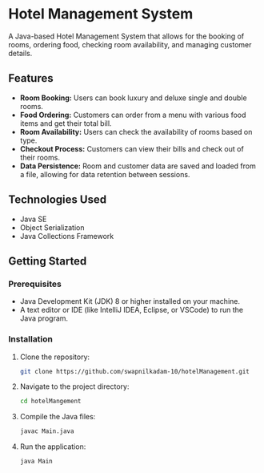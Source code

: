 # Hotel Management System

A Java-based Hotel Management System that allows for the booking of rooms, ordering food, checking room availability, and managing customer details.

## Features
- **Room Booking:** Users can book luxury and deluxe single and double rooms.
- **Food Ordering:** Customers can order from a menu with various food items and get their total bill.
- **Room Availability:** Users can check the availability of rooms based on type.
- **Checkout Process:** Customers can view their bills and check out of their rooms.
- **Data Persistence:** Room and customer data are saved and loaded from a file, allowing for data retention between sessions.

## Technologies Used
- Java SE
- Object Serialization
- Java Collections Framework

## Getting Started
### Prerequisites
- Java Development Kit (JDK) 8 or higher installed on your machine.
- A text editor or IDE (like IntelliJ IDEA, Eclipse, or VSCode) to run the Java program.

### Installation
1. Clone the repository:
   ```bash
   git clone https://github.com/swapnilkadam-10/hotelManagement.git
2. Navigate to the project directory:
   ```bash
   cd hotelMangement
4. Compile the Java files:
   ```bash
   javac Main.java
5. Run the application:
   ```bash
   java Main
